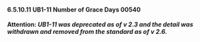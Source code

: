 #### 6.5.10.11 UB1-11 Number of Grace Days 00540

**Attention: _UB1-11 was deprecated as of v 2.3 and the detail was withdrawn and removed from the standard as of v 2.6._**
